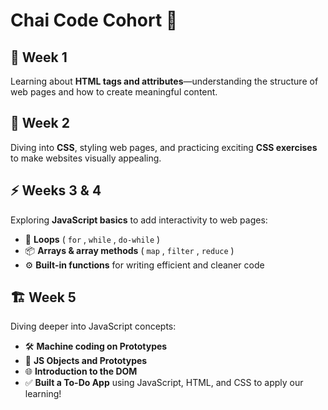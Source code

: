 # Chai Code Cohort 🚀 

## 📌 Week 1  
Learning about **HTML tags and attributes**—understanding the structure of web pages and how to create meaningful content.  

## 🎨 Week 2  
Diving into **CSS**, styling web pages, and practicing exciting **CSS exercises** to make websites visually appealing.  

## ⚡ Weeks 3 & 4  
Exploring **JavaScript basics** to add interactivity to web pages:  
- 🔄 **Loops** ( `for` , `while` , `do-while` )  
- 📦 **Arrays & array methods** ( `map` , `filter` , `reduce` )  
- ⚙️ **Built-in functions** for writing efficient and cleaner code

## 🏗️ Week 5  
Diving deeper into JavaScript concepts:  

- 🛠️ **Machine coding on Prototypes**  
- 🔗 **JS Objects and Prototypes**  
- 🌐 **Introduction to the DOM**  
- ✅ **Built a To-Do App** using JavaScript, HTML, and CSS to apply our learning!  


